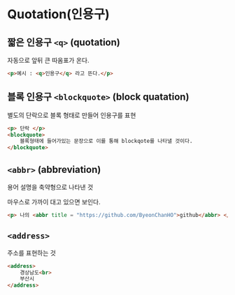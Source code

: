 # Quotation(인용구)

## 짧은 인용구 `<q>` (quotation)
자동으로 앞뒤 큰 따옴표가 온다.

```html
<p>예시 : <q>인용구</q> 라고 뜬다.</p>
```


## 블록 인용구 `<blockquote>` (block quatation)

별도의 단락으로 블록 형태로 만들어 인용구를 표현

```html
<p> 단락 </p>
<blockquote>
    블록형태에 들어가있는 문장으로 이를 통해 blockqote를 나타낼 것이다.
</blockquote>
```


## `<abbr>` (abbreviation)
용어 설명을 축약형으로 나타낸 것

마우스로 가까이 대고 있으면 보인다.

```html
<p> 나의 <abbr title = "https://github.com/ByeonChanHO">github</abbr> </p>
```

## `<address>`
주소를 표현하는 것

```html
<address>
    경상남도<br>
    부산시
</address>
```
